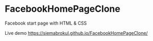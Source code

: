 # FacebookHomePageClone

Facebook start page with HTML & CSS

Live demo
<url>https://siemabrokul.github.io/FacebookHomePageClone/</url>
